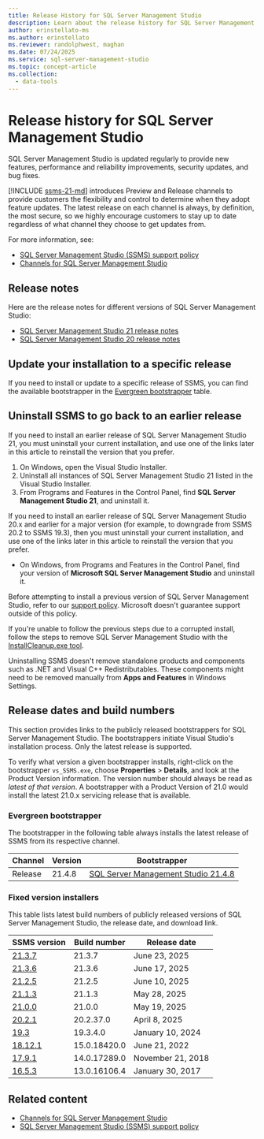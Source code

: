 ```yaml
---
title: Release History for SQL Server Management Studio
description: Learn about the release history for SQL Server Management Studio (SSMS).
author: erinstellato-ms
ms.author: erinstellato
ms.reviewer: randolphwest, maghan
ms.date: 07/24/2025
ms.service: sql-server-management-studio
ms.topic: concept-article
ms.collection:
  - data-tools
---
```

# Release history for SQL Server Management Studio

SQL Server Management Studio is updated regularly to provide new features, performance and reliability improvements, security updates, and bug fixes.

[!INCLUDE [ssms-21-md](includes/ssms-21-md.md)] introduces Preview and Release channels to provide customers the flexibility and control to determine when they adopt feature updates. The latest release on each channel is always, by definition, the most secure, so we highly encourage customers to stay up to date regardless of what channel they choose to get updates from.

For more information, see:

- [SQL Server Management Studio (SSMS) support policy](support-policy.md)
- [Channels for SQL Server Management Studio](install/channels-release.md)

## Release notes

Here are the release notes for different versions of SQL Server Management Studio:

- [SQL Server Management Studio 21 release notes](release-notes-21.md)
- [SQL Server Management Studio 20 release notes](release-notes-20.md)

## Update your installation to a specific release

If you need to install or update to a specific release of SSMS, you can find the available bootstrapper in the [Evergreen bootstrapper](#evergreen-bootstrapper) table.

## Uninstall SSMS to go back to an earlier release

If you need to install an earlier release of SQL Server Management Studio 21, you must uninstall your current installation, and use one of the links later in this article to reinstall the version that you prefer.

1. On Windows, open the Visual Studio Installer.
1. Uninstall all instances of SQL Server Management Studio 21 listed in the Visual Studio Installer.
1. From Programs and Features in the Control Panel, find **SQL Server Management Studio 21**, and uninstall it.

If you need to install an earlier release of SQL Server Management Studio 20.x and earlier for a major version (for example, to downgrade from SSMS 20.2 to SSMS 19.3), then you must uninstall your current installation, and use one of the links later in this article to reinstall the version that you prefer.

- On Windows, from Programs and Features in the Control Panel, find your version of **Microsoft SQL Server Management Studio** and uninstall it.

Before attempting to install a previous version of SQL Server Management Studio, refer to our [support policy](support-policy.md). Microsoft doesn't guarantee support outside of this policy.

If you're unable to follow the previous steps due to a corrupted install, follow the steps to remove SQL Server Management Studio with the [InstallCleanup.exe tool](install/uninstall.md#remove-all-with-installcleanupexe).

Uninstalling SSMS doesn't remove standalone products and components such as .NET and Visual C++ Redistributables. These components might need to be removed manually from **Apps and Features** in Windows Settings.

## Release dates and build numbers

This section provides links to the publicly released bootstrappers for SQL Server Management Studio. The bootstrappers initiate Visual Studio's installation process. Only the latest release is supported.

To verify what version a given bootstrapper installs, right-click on the bootstrapper `vs_SSMS.exe`, choose **Properties** > **Details**, and look at the Product Version information. The version number should always be read as *latest of that version*. A bootstrapper with a Product Version of 21.0 would install the latest 21.0.x servicing release that is available.

### Evergreen bootstrapper

The bootstrapper in the following table always installs the latest release of SSMS from its respective channel.

| Channel | Version | Bootstrapper |
| --- | --- | --- |
| Release | 21.4.8 | [SQL Server Management Studio 21.4.8](https://aka.ms/ssms/21/release/vs_SSMS.exe) |

### Fixed version installers

This table lists latest build numbers of publicly released versions of SQL Server Management Studio, the release date, and download link.

| SSMS version | Build number | Release date |
| --- | --- | --- |
| [21.3.7](https://download.visualstudio.microsoft.com/download/pr/13907dbe-8bb3-4cfe-b0ae-147e70f8b2f3/3d053fb9682894e3a96a8b78e629dad1067cc945b9ccfbabd5bee63cb274834f/vs_SSMS.exe) | 21.3.7 | June 23, 2025 |
| [21.3.6](https://download.visualstudio.microsoft.com/download/pr/4652b1eb-63f7-432d-84ab-06108c5d7cd7/f3e8b639888cf4e1f5d376ed5ef1b09f8162ed08647f29a74ef0b792fec1c3db/vs_SSMS.exe) | 21.3.6 | June 17, 2025 |
| [21.2.5](https://download.visualstudio.microsoft.com/download/pr/e98d75fa-91b1-47a1-9cb7-b6556de592c5/b9a12c1311597fff8ea7a692ee50c4756b4b59f81afa2d8f2bd7df423b5c4916/vs_SSMS.exe) | 21.2.5 | June 10, 2025 |
| [21.1.3](https://download.visualstudio.microsoft.com/download/pr/d2fa077f-a814-4fb2-b903-1fca7658d17e/25e7aadbb210cddfda34d886727aa5d3d3ba822ccdfd7c5e5ca0b0b30da6daf8/vs_SSMS.exe) | 21.1.3 | May 28, 2025 |
| [21.0.0](https://download.visualstudio.microsoft.com/download/pr/f50ab15d-99d5-43aa-b0b4-496b6cb1e574/4f15f0c3434b0e68ef9041f7e951d87da771e1af00f78dda01bae020c2fc5b26/vs_SSMS.exe) | 21.0.0 | May 19, 2025 |
| [20.2.1](https://go.microsoft.com/fwlink/?linkid=2313753&clcid=0x409) | 20.2.37.0 | April 8, 2025 |
| [19.3](https://go.microsoft.com/fwlink/?linkid=2257624&clcid=0x409) | 19.3.4.0 | January 10, 2024 |
| [18.12.1](https://go.microsoft.com/fwlink/?linkid=2199013&clcid=0x409) | 15.0.18420.0 | June 21, 2022 |
| [17.9.1](https://go.microsoft.com/fwlink/?linkid=2043154&clcid=0x409) | 14.0.17289.0 | November 21, 2018 |
| [16.5.3](https://go.microsoft.com/fwlink/?LinkID=840946) | 13.0.16106.4 | January 30, 2017 |

## Related content

- [Channels for SQL Server Management Studio](install/channels-release.md)
- [SQL Server Management Studio (SSMS) support policy](support-policy.md)
